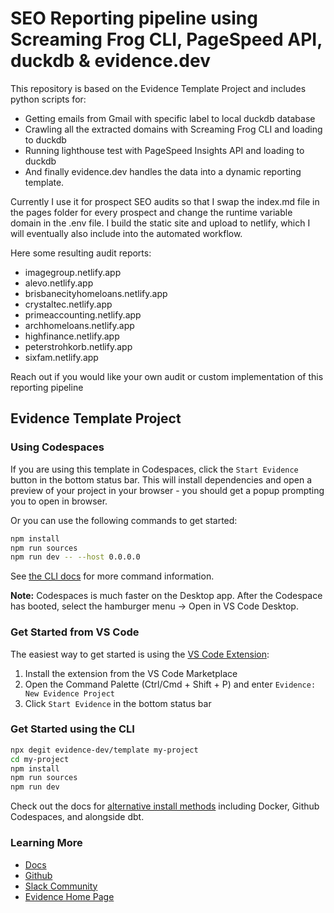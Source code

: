 
# SEO Reporting pipeline using Screaming Frog CLI, PageSpeed API, duckdb & evidence.dev
This repository is based on the Evidence Template Project and includes python scripts for:
- Getting emails from Gmail with specific label to local duckdb database
- Crawling all the extracted domains with Screaming Frog CLI and loading to duckdb
- Running lighthouse test with PageSpeed Insights API and loading to duckdb
- And finally evidence.dev handles the data into a dynamic reporting template.

Currently I use it for prospect SEO audits so that I swap the index.md file in the pages folder for every prospect and change the runtime variable domain in the .env file. I build the static site and upload to netlify, which I will eventually also include into the automated workflow.

Here some resulting audit reports:
- imagegroup.netlify.app
- alevo.netlify.app
- brisbanecityhomeloans.netlify.app
- crystaltec.netlify.app
- primeaccounting.netlify.app
- archhomeloans.netlify.app
- highfinance.netlify.app
- peterstrohkorb.netlify.app
- sixfam.netlify.app

Reach out if you would like your own audit or custom implementation of this reporting pipeline

## Evidence Template Project

### Using Codespaces

If you are using this template in Codespaces, click the `Start Evidence` button in the bottom status bar. This will install dependencies and open a preview of your project in your browser - you should get a popup prompting you to open in browser.

Or you can use the following commands to get started:

```bash
npm install
npm run sources
npm run dev -- --host 0.0.0.0
```

See [the CLI docs](https://docs.evidence.dev/cli/) for more command information.

**Note:** Codespaces is much faster on the Desktop app. After the Codespace has booted, select the hamburger menu → Open in VS Code Desktop.

### Get Started from VS Code

The easiest way to get started is using the [VS Code Extension](https://marketplace.visualstudio.com/items?itemName=evidence-dev.evidence):

1. Install the extension from the VS Code Marketplace
2. Open the Command Palette (Ctrl/Cmd + Shift + P) and enter `Evidence: New Evidence Project`
3. Click `Start Evidence` in the bottom status bar

### Get Started using the CLI

```bash
npx degit evidence-dev/template my-project
cd my-project 
npm install 
npm run sources
npm run dev 
```

Check out the docs for [alternative install methods](https://docs.evidence.dev/getting-started/install-evidence) including Docker, Github Codespaces, and alongside dbt.

### Learning More

- [Docs](https://docs.evidence.dev/)
- [Github](https://github.com/evidence-dev/evidence)
- [Slack Community](https://slack.evidence.dev/)
- [Evidence Home Page](https://www.evidence.dev)